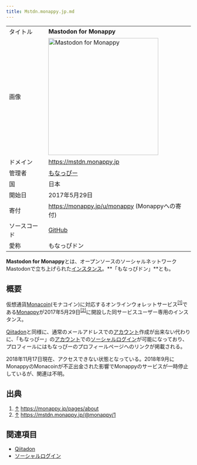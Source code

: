 ```yaml
---
title: Mstdn.monappy.jp.md
---
```

<div>

|              |                                                                                                                                                                                                                                                                                                                                                                          |
|--------------|--------------------------------------------------------------------------------------------------------------------------------------------------------------------------------------------------------------------------------------------------------------------------------------------------------------------------------------------------------------------------|
| タイトル     | **Mastodon for Monappy**                                                                                                                                                                                                                                                                                                                                                 |
| 画像         | [<img src="/images/thumb/0/01/Mastodon-for-monappy.png/300px-Mastodon-for-monappy.png" srcset="/images/thumb/0/01/Mastodon-for-monappy.png/450px-Mastodon-for-monappy.png 1.5x, /images/0/01/Mastodon-for-monappy.png 2x" width="300" height="319" alt="Mastodon for Monappy" />](/%E3%83%95%E3%82%A1%E3%82%A4%E3%83%AB:Mastodon-for-monappy.png "Mastodon for Monappy") |
| ドメイン     | <a href="https://mstdn.monappy.jp" rel="nofollow">https://mstdn.monappy.jp</a>                                                                                                                                                                                                                                                                                           |
| 管理者       | <a href="https://mstdn.monappy.jp/@monappy" rel="nofollow">もなっぴー</a>                                                                                                                                                                                                                                                                                                |
| 国           | 日本                                                                                                                                                                                                                                                                                                                                                                     |
| 開始日       | 2017年5月29日                                                                                                                                                                                                                                                                                                                                                            |
| 寄付         | <a href="https://monappy.jp/u/monappy" rel="nofollow">https://monappy.jp/u/monappy</a> (Monappyへの寄付)                                                                                                                                                                                                                                                                 |
| ソースコード | <a href="https://github.com/Monappy/mastodon" rel="nofollow">GitHub</a>                                                                                                                                                                                                                                                                                                  |
| 愛称         | もなっぴドン                                                                                                                                                                                                                                                                                                                                                             |

**Mastodon for Monappy**とは、オープンソースのソーシャルネットワークMastodonで立ち上げられた[インスタンス](/%E3%82%A4%E3%83%B3%E3%82%B9%E3%82%BF%E3%83%B3%E3%82%B9 "インスタンス")。**「もなっぴドン」**とも。

## 概要

仮想通貨<a href="https://ja.wikipedia.org/wiki/Monacoin" rel="nofollow">Monacoin</a>(モナコイン)に対応するオンラインウォレットサービス<sup>[\[1\]](#cite_note-1)</sup>である<a href="https://monappy.jp" rel="nofollow">Monappy</a>が2017年5月29日<sup>[\[2\]](#cite_note-2)</sup>に開設した同サービスユーザー専用のインスタンス。

[Qiitadon](/Qiitadon "Qiitadon")と同様に、通常のメールアドレスでの[アカウント](/%E3%82%A2%E3%82%AB%E3%82%A6%E3%83%B3%E3%83%88 "アカウント")作成が出来ない代わりに、「もなっぴー」の[アカウント](/%E3%82%A2%E3%82%AB%E3%82%A6%E3%83%B3%E3%83%88 "アカウント")での[ソーシャルログイン](/%E9%80%A3%E6%90%BA%E3%83%AD%E3%82%B0%E3%82%A4%E3%83%B3 "連携ログイン")が可能になっており、プロフィールにはもなっぴーのプロフィールページへのリンクが掲載される。

2018年11月17日現在、アクセスできない状態となっている。2018年9月にMonappyのMonacoinが不正出金された影響でMonappyのサービスが一時停止しているが、関連は不明。

## 出典

<div>

1.  [↑](#cite_ref-1) <a href="https://monappy.jp/pages/about" rel="nofollow">https://monappy.jp/pages/about</a>
2.  [↑](#cite_ref-2) <a href="https://mstdn.monappy.jp/@monappy/1" rel="nofollow">https://mstdn.monappy.jp/@monappy/1</a>

</div>

## 関連項目

-   [Qiitadon](/Qiitadon "Qiitadon")
-   [ソーシャルログイン](/%E9%80%A3%E6%90%BA%E3%83%AD%E3%82%B0%E3%82%A4%E3%83%B3 "連携ログイン")

</div>
